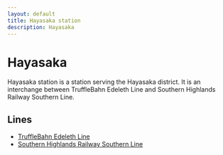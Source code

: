 ```yaml
---
layout: default
title: Hayasaka station
description: Hayasaka
---
```


# Hayasaka

Hayasaka station is a station serving the Hayasaka district. It is an interchange between TruffleBahn Edeleth Line and Southern Highlands Railway Southern Line.

## Lines

- [TruffleBahn Edeleth Line](/rail-lines/tb-edeleth-line)
- [Southern Highlands Railway Southern Line](/rail-lines/shr-southern-line)
